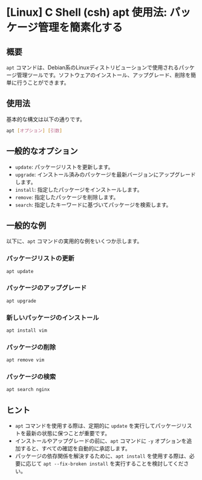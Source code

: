 # [Linux] C Shell (csh) apt 使用法: パッケージ管理を簡素化する

## 概要
`apt` コマンドは、Debian系のLinuxディストリビューションで使用されるパッケージ管理ツールです。ソフトウェアのインストール、アップグレード、削除を簡単に行うことができます。

## 使用法
基本的な構文は以下の通りです。

```bash
apt [オプション] [引数]
```

## 一般的なオプション
- `update`: パッケージリストを更新します。
- `upgrade`: インストール済みのパッケージを最新バージョンにアップグレードします。
- `install`: 指定したパッケージをインストールします。
- `remove`: 指定したパッケージを削除します。
- `search`: 指定したキーワードに基づいてパッケージを検索します。

## 一般的な例
以下に、`apt` コマンドの実用的な例をいくつか示します。

### パッケージリストの更新
```bash
apt update
```

### パッケージのアップグレード
```bash
apt upgrade
```

### 新しいパッケージのインストール
```bash
apt install vim
```

### パッケージの削除
```bash
apt remove vim
```

### パッケージの検索
```bash
apt search nginx
```

## ヒント
- `apt` コマンドを使用する際は、定期的に `update` を実行してパッケージリストを最新の状態に保つことが重要です。
- インストールやアップグレードの前に、`apt` コマンドに `-y` オプションを追加すると、すべての確認を自動的に承認します。
- パッケージの依存関係を解決するために、`apt install` を使用する際は、必要に応じて `apt --fix-broken install` を実行することを検討してください。
